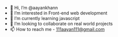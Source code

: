 - 👋 Hi, I’m @aayankhann
- 👀 I’m interested in Front-end web development
- 🌱 I’m currently learning javascript
- 💞️ I’m looking to collaborate on real world projects 
- 📫 How to reach me - 111aayan111@gmail.com

<!---
aayankhann/aayankhann is a ✨ special ✨ repository because its `README.md` (this file) appears on your GitHub profile.
You can click the Preview link to take a look at your changes.
--->
